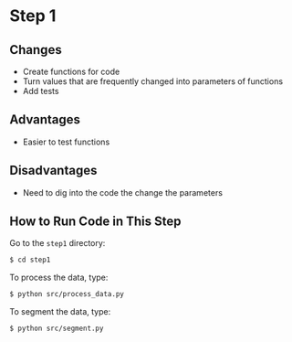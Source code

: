 # Step 1

## Changes
* Create functions for code 
* Turn values that are frequently changed into parameters of functions
* Add tests

## Advantages
* Easier to test functions 

## Disadvantages
* Need to dig into the code the change the parameters

## How to Run Code in This Step
Go to the `step1` directory:
```bash
$ cd step1
```
To process the data, type:
```bash
$ python src/process_data.py
```
To segment the data, type:
```bash
$ python src/segment.py
```